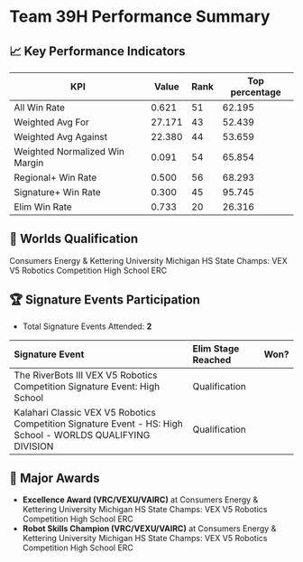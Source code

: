 # Team 39H Performance Summary

## 📈 Key Performance Indicators
| KPI | Value | Rank | Top percentage |
| --- | ----- | ---- | ----- |
| All Win Rate | 0.621 | 51 | 62.195 |
| Weighted Avg For | 27.171 | 43 | 52.439 |
| Weighted Avg Against | 22.380 | 44 | 53.659 |
| Weighted Normalized Win Margin | 0.091 | 54 | 65.854 |
| Regional+ Win Rate | 0.500 | 56 | 68.293 |
| Signature+ Win Rate | 0.300 | 45 | 95.745 |
| Elim Win Rate | 0.733 | 20 | 26.316 |


## 🎯 Worlds Qualification
Consumers Energy & Kettering University Michigan HS State Champs: VEX V5 Robotics Competition High School ERC

## 🏆 Signature Events Participation
- Total Signature Events Attended: **2**

| Signature Event | Elim Stage Reached | Won? |
|:----------------|:-------------------|:----|
| The RiverBots III VEX V5 Robotics Competition Signature Event: High School | Qualification |  |
| Kalahari Classic VEX V5 Robotics Competition Signature Event - HS: High School - WORLDS QUALIFYING DIVISION | Qualification |  |


## 🥇 Major Awards
- **Excellence Award (VRC/VEXU/VAIRC)** at Consumers Energy & Kettering University Michigan HS State Champs: VEX V5 Robotics Competition High School ERC
- **Robot Skills Champion (VRC/VEXU/VAIRC)** at Consumers Energy & Kettering University Michigan HS State Champs: VEX V5 Robotics Competition High School ERC

